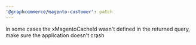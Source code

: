 ```yaml
---
'@graphcommerce/magento-customer': patch
---
```


In some cases the xMagentoCacheId wasn't defined in the returned query, make sure the application doesn't crash
